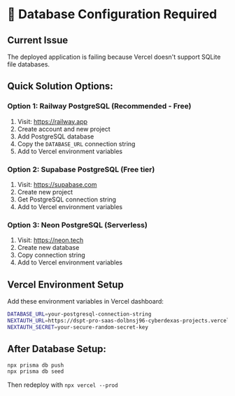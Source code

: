 # 🚨 Database Configuration Required

## Current Issue
The deployed application is failing because Vercel doesn't support SQLite file databases.

## Quick Solution Options:

### Option 1: Railway PostgreSQL (Recommended - Free)
1. Visit: https://railway.app
2. Create account and new project
3. Add PostgreSQL database
4. Copy the `DATABASE_URL` connection string
5. Add to Vercel environment variables

### Option 2: Supabase PostgreSQL (Free tier)
1. Visit: https://supabase.com
2. Create new project
3. Get PostgreSQL connection string
4. Add to Vercel environment variables

### Option 3: Neon PostgreSQL (Serverless)
1. Visit: https://neon.tech
2. Create new database
3. Copy connection string
4. Add to Vercel environment variables

## Vercel Environment Setup

Add these environment variables in Vercel dashboard:

```bash
DATABASE_URL=your-postgresql-connection-string
NEXTAUTH_URL=https://dspt-pro-saas-dolbnsj96-cyberdexas-projects.vercel.app
NEXTAUTH_SECRET=your-secure-random-secret-key
```

## After Database Setup:

```bash
npx prisma db push
npx prisma db seed
```

Then redeploy with `npx vercel --prod`
